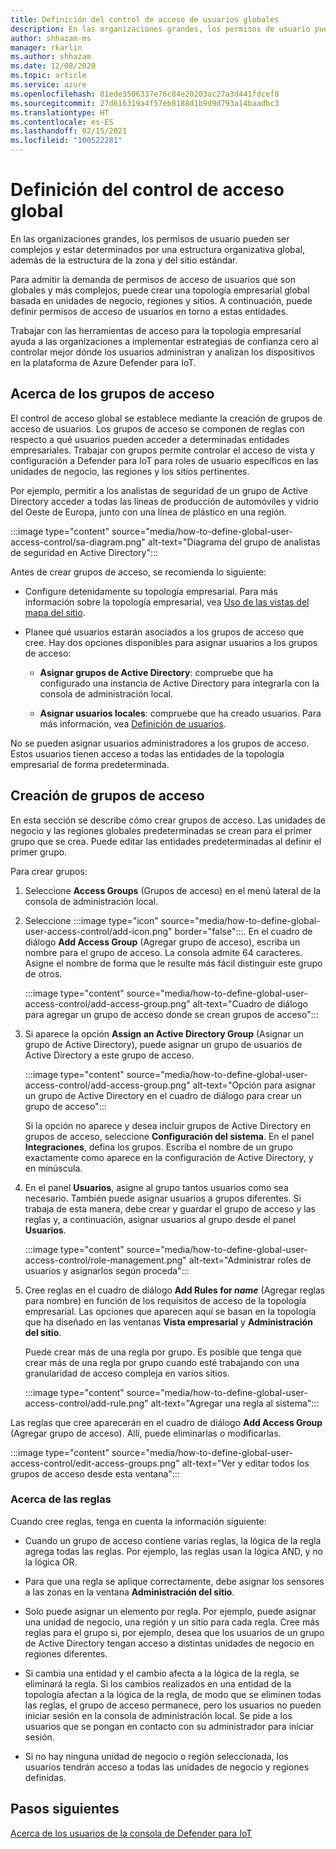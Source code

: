 ```yaml
---
title: Definición del control de acceso de usuarios globales
description: En las organizaciones grandes, los permisos de usuario pueden ser complejos y estar determinados por una estructura organizativa global, además de la estructura de la zona y del sitio estándar.
author: shhazam-ms
manager: rkarlin
ms.author: shhazam
ms.date: 12/08/2020
ms.topic: article
ms.service: azure
ms.openlocfilehash: 81ede3506337e76c84e20203ac27a3d441fdcef8
ms.sourcegitcommit: 27d616319a4f57eb8188d1b9d9d793a14baadbc3
ms.translationtype: HT
ms.contentlocale: es-ES
ms.lasthandoff: 02/15/2021
ms.locfileid: "100522281"
---
```

# <a name="define-global-access-control"></a>Definición del control de acceso global

En las organizaciones grandes, los permisos de usuario pueden ser complejos y estar determinados por una estructura organizativa global, además de la estructura de la zona y del sitio estándar.

Para admitir la demanda de permisos de acceso de usuarios que son globales y más complejos, puede crear una topología empresarial global basada en unidades de negocio, regiones y sitios. A continuación, puede definir permisos de acceso de usuarios en torno a estas entidades.

Trabajar con las herramientas de acceso para la topología empresarial ayuda a las organizaciones a implementar estrategias de confianza cero al controlar mejor dónde los usuarios administran y analizan los dispositivos en la plataforma de Azure Defender para IoT.

## <a name="about-access-groups"></a>Acerca de los grupos de acceso

El control de acceso global se establece mediante la creación de grupos de acceso de usuarios. Los grupos de acceso se componen de reglas con respecto a qué usuarios pueden acceder a determinadas entidades empresariales. Trabajar con grupos permite controlar el acceso de vista y configuración a Defender para IoT para roles de usuario específicos en las unidades de negocio, las regiones y los sitios pertinentes.

Por ejemplo, permitir a los analistas de seguridad de un grupo de Active Directory acceder a todas las líneas de producción de automóviles y vidrio del Oeste de Europa, junto con una línea de plástico en una región.

:::image type="content" source="media/how-to-define-global-user-access-control/sa-diagram.png" alt-text="Diagrama del grupo de analistas de seguridad en Active Directory":::

Antes de crear grupos de acceso, se recomienda lo siguiente:

- Configure detenidamente su topología empresarial. Para más información sobre la topología empresarial, vea [Uso de las vistas del mapa del sitio](how-to-gain-insight-into-global-regional-and-local-threats.md#work-with-site-map-views).

- Planee qué usuarios estarán asociados a los grupos de acceso que cree. Hay dos opciones disponibles para asignar usuarios a los grupos de acceso:

  - **Asignar grupos de Active Directory**: compruebe que ha configurado una instancia de Active Directory para integrarla con la consola de administración local.
  
  - **Asignar usuarios locales**: compruebe que ha creado usuarios. Para más información, vea [Definición de usuarios](how-to-create-and-manage-users.md#define-users).

No se pueden asignar usuarios administradores a los grupos de acceso. Estos usuarios tienen acceso a todas las entidades de la topología empresarial de forma predeterminada.

## <a name="create-access-groups"></a>Creación de grupos de acceso

En esta sección se describe cómo crear grupos de acceso. Las unidades de negocio y las regiones globales predeterminadas se crean para el primer grupo que se crea. Puede editar las entidades predeterminadas al definir el primer grupo.

Para crear grupos:

1. Seleccione **Access Groups** (Grupos de acceso) en el menú lateral de la consola de administración local.

2. Seleccione :::image type="icon" source="media/how-to-define-global-user-access-control/add-icon.png" border="false":::. En el cuadro de diálogo **Add Access Group** (Agregar grupo de acceso), escriba un nombre para el grupo de acceso. La consola admite 64 caracteres. Asigne el nombre de forma que le resulte más fácil distinguir este grupo de otros.

   :::image type="content" source="media/how-to-define-global-user-access-control/add-access-group.png" alt-text="Cuadro de diálogo para agregar un grupo de acceso donde se crean grupos de acceso":::

3. Si aparece la opción **Assign an Active Directory Group** (Asignar un grupo de Active Directory), puede asignar un grupo de usuarios de Active Directory a este grupo de acceso.

   :::image type="content" source="media/how-to-define-global-user-access-control/add-access-group.png" alt-text="Opción para asignar un grupo de Active Directory en el cuadro de diálogo para crear un grupo de acceso":::

   Si la opción no aparece y desea incluir grupos de Active Directory en grupos de acceso, seleccione **Configuración del sistema**. En el panel **Integraciones**, defina los grupos. Escriba el nombre de un grupo exactamente como aparece en la configuración de Active Directory, y en minúscula.

5. En el panel **Usuarios**, asigne al grupo tantos usuarios como sea necesario. También puede asignar usuarios a grupos diferentes. Si trabaja de esta manera, debe crear y guardar el grupo de acceso y las reglas y, a continuación, asignar usuarios al grupo desde el panel **Usuarios**.

   :::image type="content" source="media/how-to-define-global-user-access-control/role-management.png" alt-text="Administrar roles de usuarios y asignarlos según proceda":::

6. Cree reglas en el cuadro de diálogo **Add Rules for *name*** (Agregar reglas para nombre) en función de los requisitos de acceso de la topología empresarial. Las opciones que aparecen aquí se basan en la topología que ha diseñado en las ventanas **Vista empresarial** y **Administración del sitio**. 

   Puede crear más de una regla por grupo. Es posible que tenga que crear más de una regla por grupo cuando esté trabajando con una granularidad de acceso compleja en varios sitios. 

   :::image type="content" source="media/how-to-define-global-user-access-control/add-rule.png" alt-text="Agregar una regla al sistema":::

Las reglas que cree aparecerán en el cuadro de diálogo **Add Access Group** (Agregar grupo de acceso). Allí, puede eliminarlas o modificarlas.

:::image type="content" source="media/how-to-define-global-user-access-control/edit-access-groups.png" alt-text="Ver y editar todos los grupos de acceso desde esta ventana":::

### <a name="about-rules"></a>Acerca de las reglas

Cuando cree reglas, tenga en cuenta la información siguiente:

- Cuando un grupo de acceso contiene varias reglas, la lógica de la regla agrega todas las reglas. Por ejemplo, las reglas usan la lógica AND, y no la lógica OR.

- Para que una regla se aplique correctamente, debe asignar los sensores a las zonas en la ventana **Administración del sitio**.

- Solo puede asignar un elemento por regla. Por ejemplo, puede asignar una unidad de negocio, una región y un sitio para cada regla. Cree más reglas para el grupo si, por ejemplo, desea que los usuarios de un grupo de Active Directory tengan acceso a distintas unidades de negocio en regiones diferentes.

- Si cambia una entidad y el cambio afecta a la lógica de la regla, se eliminará la regla. Si los cambios realizados en una entidad de la topología afectan a la lógica de la regla, de modo que se eliminen todas las reglas, el grupo de acceso permanece, pero los usuarios no pueden iniciar sesión en la consola de administración local. Se pide a los usuarios que se pongan en contacto con su administrador para iniciar sesión.

- Si no hay ninguna unidad de negocio o región seleccionada, los usuarios tendrán acceso a todas las unidades de negocio y regiones definidas.

## <a name="next-steps"></a>Pasos siguientes

[Acerca de los usuarios de la consola de Defender para IoT](how-to-create-and-manage-users.md)
